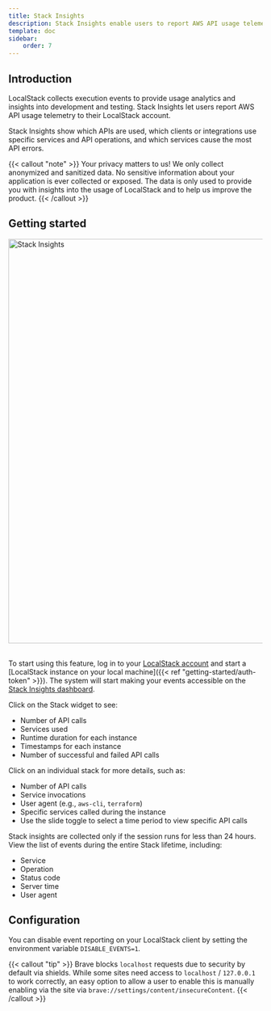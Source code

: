 ```yaml
---
title: Stack Insights
description: Stack Insights enable users to report AWS API usage telemetry of LocalStack runs to their LocalStack account.
template: doc
sidebar:
    order: 7
---
```


## Introduction

LocalStack collects execution events to provide usage analytics and insights into development and testing.
Stack Insights let users report AWS API usage telemetry to their LocalStack account.

Stack Insights show which APIs are used, which clients or integrations use specific services and API operations, and which services cause the most API errors.

{{< callout "note" >}}
Your privacy matters to us!
We only collect anonymized and sanitized data.
No sensitive information about your application is ever collected or exposed.
The data is only used to provide you with insights into the usage of LocalStack and to help us improve the product.
{{< /callout >}}

## Getting started

<img src="stack-insights-getting-started.png" width="800px" alt="Stack Insights">
<br>
<br>

To start using this feature, log in to your [LocalStack account](https://app.localstack.cloud/) and start a [LocalStack instance on your local machine]({{< ref "getting-started/auth-token" >}}).
The system will start making your events accessible on the [Stack Insights dashboard](https://app.localstack.cloud/stacks).

Click on the Stack widget to see:

- Number of API calls
- Services used
- Runtime duration for each instance
- Timestamps for each instance
- Number of successful and failed API calls

Click on an individual stack for more details, such as:
- Number of API calls
- Service invocations
- User agent (e.g., `aws-cli`, `terraform`)
- Specific services called during the instance
- Use the slide toggle to select a time period to view specific API calls

Stack insights are collected only if the session runs for less than 24 hours.
View the list of events during the entire Stack lifetime, including:

- Service
- Operation
- Status code
- Server time
- User agent

## Configuration

You can disable event reporting on your LocalStack client by setting the environment variable `DISABLE_EVENTS=1`.

{{< callout "tip" >}}
Brave blocks `localhost` requests due to security by default via shields.
While some sites need access to `localhost` / `127.0.0.1` to work correctly, an easy option to allow a user to enable this is manually enabling via the site via `brave://settings/content/insecureContent`.
{{< /callout >}}